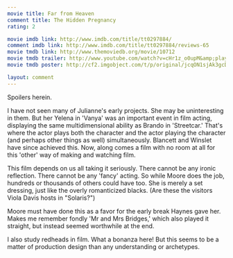 ```yaml
---
movie title: Far from Heaven
comment title: The Hidden Pregnancy
rating: 2

movie imdb link: http://www.imdb.com/title/tt0297884/
comment imdb link: http://www.imdb.com/title/tt0297884/reviews-65
movie tmdb link: http://www.themoviedb.org/movie/10712
movie tmdb trailer: http://www.youtube.com/watch?v=cHr1z_o0upM&amp;playnext=1&amp;list=PL648091D98A9A65E3
movie tmdb poster: http://cf2.imgobject.com/t/p/original/jcqON1sjAk3gcDvcquzbNYKclMP.jpg

layout: comment
---
```


Spoilers herein.

I have not seen many of Julianne's early projects. She may be uninteresting in them. But her Yelena in 'Vanya' was an important event in film acting, displaying the same multidimensional ability as Brando in 'Streetcar.' That's where the actor plays both the character and the actor playing the character (and perhaps other things as well) simultaneously. Blancett and Winslet have since achieved this. Now, along comes a film with no room at all for this 'other' way of making and watching film.

This film depends on us all taking it seriously. There cannot be any ironic reflection. There cannot be any 'fancy' acting. So while Moore does the job, hundreds or thousands of others could have too. She is merely a set dressing, just like the overly romanticized blacks. (Are these the visitors Viola Davis hosts in "Solaris?")

Moore must have done this as a favor for the early break Haynes gave her. Makes me remember fondly 'Mr and Mrs Bridges,' which also played it straight, but instead seemed worthwhile at the end.

I also study redheads in film. What a bonanza here! But this seems to be a matter of production design than any understanding or archetypes.